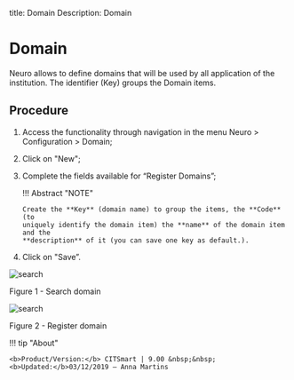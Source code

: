 title: Domain
Description: Domain
# Domain

Neuro allows to define domains that will be used by all application of the
institution. The identifier (Key) groups the Domain items.

Procedure
---------

1.  Access the functionality through navigation in the menu Neuro \> Configuration \> Domain;

2.  Click on "New";

3.  Complete the fields available for “Register Domains”;


    !!! Abstract "NOTE"

        Create the **Key** (domain name) to group the items, the **Code** (to
        uniquely identify the domain item) the **name** of the domain item and the
        **description** of it (you can save one key as default.).

1.  Click on "Save”.


![search](images/neuro-7.png)

Figure 1 - Search domain


![search](images/neuro-8.png)

Figure 2 - Register domain

!!! tip "About"

    <b>Product/Version:</b> CITSmart | 9.00 &nbsp;&nbsp;
    <b>Updated:</b>03/12/2019 – Anna Martins
